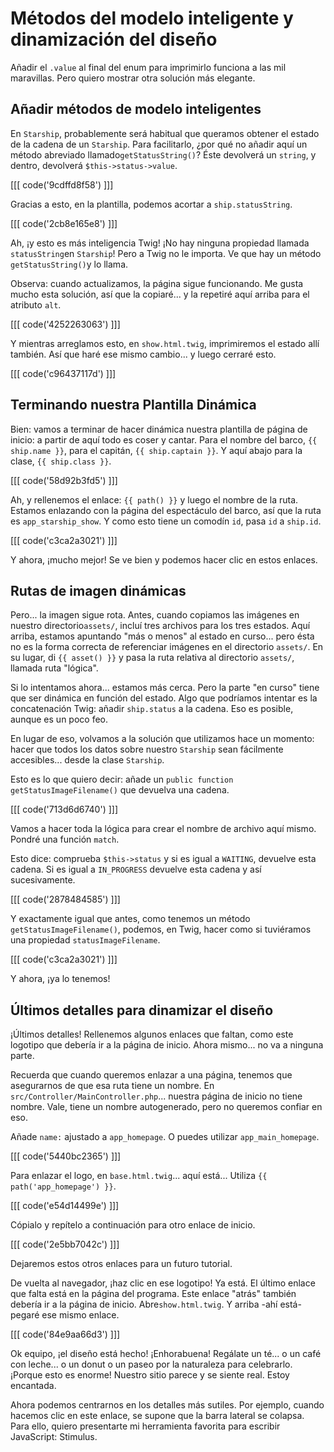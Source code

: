 # Métodos del modelo inteligente y dinamización del diseño

Añadir el `.value` al final del enum para imprimirlo funciona a las mil maravillas. Pero quiero mostrar otra solución más elegante.

## Añadir métodos de modelo inteligentes

En `Starship`, probablemente será habitual que queramos obtener el estado de la cadena de un `Starship`. Para facilitarlo, ¿por qué no añadir aquí un método abreviado llamado`getStatusString()`? Éste devolverá un `string`, y dentro, devolverá `$this->status->value`.

[[[ code('9cdffd8f58') ]]]

Gracias a esto, en la plantilla, podemos acortar a `ship.statusString`.

[[[ code('2cb8e165e8') ]]]

Ah, ¡y esto es más inteligencia Twig! ¡No hay ninguna propiedad llamada `statusString`en `Starship`! Pero a Twig no le importa. Ve que hay un método `getStatusString()`y lo llama.

Observa: cuando actualizamos, la página sigue funcionando. Me gusta mucho esta solución, así que la copiaré... y la repetiré aquí arriba para el atributo `alt`.

[[[ code('4252263063') ]]]

Y mientras arreglamos esto, en `show.html.twig`, imprimiremos el estado allí también. Así que haré ese mismo cambio... y luego cerraré esto.

[[[ code('c96437117d') ]]]

## Terminando nuestra Plantilla Dinámica

Bien: vamos a terminar de hacer dinámica nuestra plantilla de página de inicio: a partir de aquí todo es coser y cantar. Para el nombre del barco, `{{ ship.name }}`, para el capitán, `{{ ship.captain }}`. Y aquí abajo para la clase, `{{ ship.class }}`.

[[[ code('58d92b3fd5') ]]]

Ah, y rellenemos el enlace: `{{ path() }}` y luego el nombre de la ruta. Estamos enlazando con la página del espectáculo del barco, así que la ruta es `app_starship_show`. Y como esto tiene un comodín `id`, pasa `id` a `ship.id`.

[[[ code('c3ca2a3021') ]]]

Y ahora, ¡mucho mejor! Se ve bien y podemos hacer clic en estos enlaces.

## Rutas de imagen dinámicas

Pero... la imagen sigue rota. Antes, cuando copiamos las imágenes en nuestro directorio`assets/`, incluí tres archivos para los tres estados. Aquí arriba, estamos apuntando "más o menos" al estado en curso... pero ésta no es la forma correcta de referenciar imágenes en el directorio `assets/`. En su lugar, di `{{ asset() }}` y pasa la ruta relativa al directorio `assets/`, llamada ruta "lógica".

Si lo intentamos ahora... estamos más cerca. Pero la parte "en curso" tiene que ser dinámica en función del estado. Algo que podríamos intentar es la concatenación Twig: añadir `ship.status` a la cadena. Eso es posible, aunque es un poco feo.

En lugar de eso, volvamos a la solución que utilizamos hace un momento: hacer que todos los datos sobre nuestro `Starship` sean fácilmente accesibles... desde la clase `Starship`.

Esto es lo que quiero decir: añade un `public function getStatusImageFilename()` que devuelva una cadena. 

[[[ code('713d6d6740') ]]]

Vamos a hacer toda la lógica para crear el nombre de archivo aquí mismo. Pondré una función `match`.

Esto dice: comprueba `$this->status` y si es igual a `WAITING`, devuelve esta cadena. Si es igual a `IN_PROGRESS` devuelve esta cadena y así sucesivamente.

[[[ code('2878484585') ]]]

Y exactamente igual que antes, como tenemos un método `getStatusImageFilename()`, podemos, en Twig, hacer como si tuviéramos una propiedad `statusImageFilename`.

[[[ code('c3ca2a3021') ]]]

Y ahora, ¡ya lo tenemos!

## Últimos detalles para dinamizar el diseño

¡Últimos detalles! Rellenemos algunos enlaces que faltan, como este logotipo que debería ir a la página de inicio. Ahora mismo... no va a ninguna parte.

Recuerda que cuando queremos enlazar a una página, tenemos que asegurarnos de que esa ruta tiene un nombre. En `src/Controller/MainController.php`... nuestra página de inicio no tiene nombre. Vale, tiene un nombre autogenerado, pero no queremos confiar en eso. 

Añade `name:` ajustado a `app_homepage`. O puedes utilizar `app_main_homepage`.

[[[ code('5440bc2365') ]]]

Para enlazar el logo, en `base.html.twig`... aquí está... Utiliza `{{ path('app_homepage') }}`.

[[[ code('e54d14499e') ]]]

Cópialo y repítelo a continuación para otro enlace de inicio. 

[[[ code('2e5bb7042c') ]]]

Dejaremos estos otros enlaces para un futuro tutorial.

De vuelta al navegador, ¡haz clic en ese logotipo! Ya está. El último enlace que falta está en la página del programa. Este enlace "atrás" también debería ir a la página de inicio. Abre`show.html.twig`. Y arriba -ahí está- pegaré ese mismo enlace.

[[[ code('84e9aa66d3') ]]]

Ok equipo, ¡el diseño está hecho! ¡Enhorabuena! Regálate un té... o un café con leche... o un donut o un paseo por la naturaleza para celebrarlo. ¡Porque esto es enorme! Nuestro sitio parece y se siente real. Estoy encantada.

Ahora podemos centrarnos en los detalles más sutiles. Por ejemplo, cuando hacemos clic en este enlace, se supone que la barra lateral se colapsa. Para ello, quiero presentarte mi herramienta favorita para escribir JavaScript: Stimulus.
